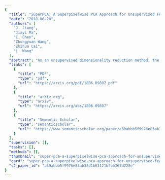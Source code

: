 ```yaml
---
{
  "title": "SuperPCA: A Superpixelwise PCA Approach for Unsupervised Feature Extraction of Hyperspectral Imagery",
  "date": "2018-06-20",
  "authors": [
    "J. Jiang",
    "Jiayi Ma",
    "C. Chen",
    "Zhongyuan Wang",
    "Zhihua Cai",
    "L. Wang"
  ],
  "abstract": "As an unsupervised dimensionality reduction method, the principal component analysis (PCA) has been widely considered as an efficient and effective preprocessing step for hyperspectral image (HSI) processing and analysis tasks. It takes each band as a whole and globally extracts the most representative bands. However, different homogeneous regions correspond to different objects, whose spectral features are diverse. Therefore, it is inappropriate to carry out dimensionality reduction through a unified projection for an entire HSI. In this paper, a simple but very effective superpixelwise PCA (SuperPCA) approach is proposed to learn the intrinsic low-dimensional features of HSIs. In contrast to classical PCA models, the SuperPCA has four main properties: 1) unlike the traditional PCA method based on a whole image, the SuperPCA takes into account the diversity in different homogeneous regions, that is, different regions should have different projections; 2) most of the conventional feature extraction models cannot directly use the spatial information of HSIs, while the SuperPCA is able to incorporate the spatial context information into the unsupervised dimensionality reduction by superpixel segmentation; 3) since the regions obtained by superpixel segmentation have homogeneity, the SuperPCA can extract potential low-dimensional features even under noise; and 4) although the SuperPCA is an unsupervised method, it can achieve a competitive performance when compared with supervised approaches. The resulting features are discriminative, compact, and noise-resistant, leading to an improved HSI classification performance. Experiments on three public data sets demonstrate that the SuperPCA model significantly outperforms the conventional PCA-based dimensionality reduction baselines for HSI classification, and some state-of-the-art feature extraction approaches. The MATLAB source code is available at https://github.com/junjun-jiang/SuperPCA.",
  "links": [
    {
      "title": "PDF",
      "type": "pdf",
      "url": "https://arxiv.org/pdf/1806.09807.pdf"
    },
    {
      "title": "arXiv.org",
      "type": "arxiv",
      "url": "https://arxiv.org/abs/1806.09807"
    },
    {
      "title": "Semantic Scholar",
      "type": "semanticscholar",
      "url": "https://www.semanticscholar.org/paper/a39abbb5f9976e83ab38d1b63121bfbb367d228e"
    }
  ],
  "supervision": [],
  "tasks": [],
  "methods": [],
  "thumbnail": "super-pca-a-superpixelwise-pca-approach-for-unsupervised-feature-extraction-of-hyperspectral-imagery-thumb.jpg",
  "card": "super-pca-a-superpixelwise-pca-approach-for-unsupervised-feature-extraction-of-hyperspectral-imagery-card.jpg",
  "s2_paper_id": "a39abbb5f9976e83ab38d1b63121bfbb367d228e"
}
---
```


